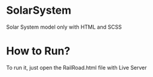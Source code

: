 # SolarSystem
Solar System model only with HTML and SCSS
# How to Run?
To run it, just open the RailRoad.html file with Live Server
